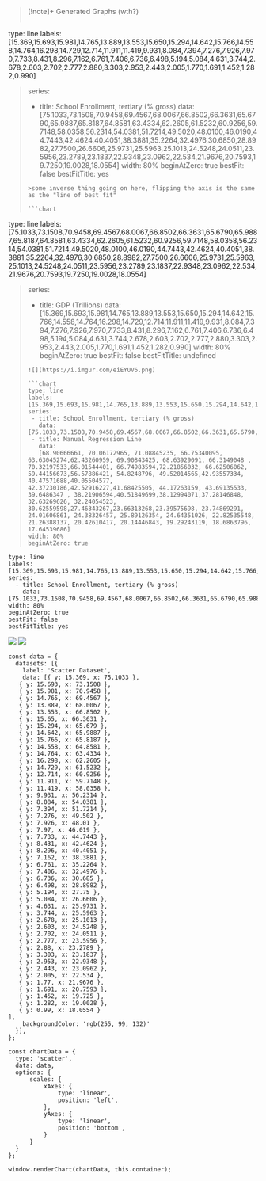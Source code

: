 
>[!note]+ Generated Graphs (wth?) 
>```chart
type: line
labels: [15.369,15.693,15.981,14.765,13.889,13.553,15.650,15.294,14.642,15.766,14.558,14.764,16.298,14.729,12.714,11.911,11.419,9.931,8.084,7.394,7.276,7.926,7.970,7.733,8.431,8.296,7.162,6.761,7.406,6.736,6.498,5.194,5.084,4.631,3.744,2.678,2.603,2.702,2.777,2.880,3.303,2.953,2.443,2.005,1.770,1.691,1.452,1.282,0.990]
>series:
>  - title: School Enrollment, tertiary (% gross)
>    data: [75.1033,73.1508,70.9458,69.4567,68.0067,66.8502,66.3631,65.6790,65.9887,65.8187,64.8581,63.4334,62.2605,61.5232,60.9256,59.7148,58.0358,56.2314,54.0381,51.7214,49.5020,48.0100,46.0190,44.7443,42.4624,40.4051,38.3881,35.2264,32.4976,30.6850,28.8982,27.7500,26.6606,25.9731,25.5963,25.1013,24.5248,24.0511,23.5956,23.2789,23.1837,22.9348,23.0962,22.534,21.9676,20.7593,19.7250,19.0028,18.0554]
>width: 80%
>beginAtZero: true
>bestFit: false
>bestFitTitle: yes
>```
>>some inverse thing going on here, flipping the axis is the same as the "line of best fit"
>
>```chart
type: line
labels: [75.1033,73.1508,70.9458,69.4567,68.0067,66.8502,66.3631,65.6790,65.9887,65.8187,64.8581,63.4334,62.2605,61.5232,60.9256,59.7148,58.0358,56.2314,54.0381,51.7214,49.5020,48.0100,46.0190,44.7443,42.4624,40.4051,38.3881,35.2264,32.4976,30.6850,28.8982,27.7500,26.6606,25.9731,25.5963,25.1013,24.5248,24.0511,23.5956,23.2789,23.1837,22.9348,23.0962,22.534,21.9676,20.7593,19.7250,19.0028,18.0554]
>series:
>  - title: GDP (Trillions)
>    data: [15.369,15.693,15.981,14.765,13.889,13.553,15.650,15.294,14.642,15.766,14.558,14.764,16.298,14.729,12.714,11.911,11.419,9.931,8.084,7.394,7.276,7.926,7.970,7.733,8.431,8.296,7.162,6.761,7.406,6.736,6.498,5.194,5.084,4.631,3.744,2.678,2.603,2.702,2.777,2.880,3.303,2.953,2.443,2.005,1.770,1.691,1.452,1.282,0.990]
>width: 80%
>beginAtZero: true
>bestFit: false
>bestFitTitle: undefined
>```
>![](https://i.imgur.com/eiEYUV6.png)
>
>```chart
>type: line
>labels: [15.369,15.693,15.981,14.765,13.889,13.553,15.650,15.294,14.642,15.766,14.558,14.764,16.298,14.729,12.714,11.911,11.419,9.931,8.084,7.394,7.276,7.926,7.970,7.733,8.431,8.296,7.162,6.761,7.406,6.736,6.498,5.194,5.084,4.631,3.744,2.678,2.603,2.702,2.777,2.880,3.303,2.953,2.443,2.005,1.770,1.691,1.452,1.282,0.990]
>series:
>  - title: School Enrollment, tertiary (% gross)
>    data: [75.1033,73.1508,70.9458,69.4567,68.0067,66.8502,66.3631,65.6790,65.9887>,65.8187,64.8581,63.4334,62.2605,61.5232,60.9256,59.7148,58.0358,56.2314,54.0381,51.7214,49.5020,48.0100,46.0190,44.7443,42.4624,40.4051,38.3881,35.2264,32.4976,30.6850,28.8982,27.7500,26.6606,25.9731,25.5963,25.1013,24.5248,24.0511,23.5956,23.2789,23.1837,22.9348,23.0962,22.534,21.9676,20.7593,19.7250,19.0028,18.0554]
>  - title: Manual Regression Line
>    data: 
>    [68.90666661, 70.06172965, 71.08845235, 66.75340095, 63.63045274,62.43260959, 69.90843425, 68.63929091, 66.3149048 , 70.32197533,66.01544401, 66.74983594,72.21856032, 66.62506062, 59.44156673,56.57886421, 54.8248796, 49.52014565,42.93557334, 40.47571688,40.05504577, 42.37230186,42.52916227,41.68425505, 44.17263159, 43.69135533, 39.6486347 , 38.21906594,40.51849699,38.12994071,37.28146848, 32.63269626, 32.24054523, 30.62559598,27.46343267,23.66313268,23.39575698, 23.74869291, 24.01606861, 24.38326457, 25.89126354, 24.64351026, 22.82535548, 21.26388137, 20.42610417, 20.14446843, 19.29243119, 18.6863796, 17.64539686]
>width: 80%
>beginAtZero: true
>```
```chart
type: line
labels: [15.369,15.693,15.981,14.765,13.889,13.553,15.650,15.294,14.642,15.766,14.558,14.764,16.298,14.729,12.714,11.911,11.419,9.931,8.084,7.394,7.276,7.926,7.970,7.733,8.431,8.296,7.162,6.761,7.406,6.736,6.498,5.194,5.084,4.631,3.744,2.678,2.603,2.702,2.777,2.880,3.303,2.953,2.443,2.005,1.770,1.691,1.452,1.282,0.990]
series:
  - title: School Enrollment, tertiary (% gross)
    data: [75.1033,73.1508,70.9458,69.4567,68.0067,66.8502,66.3631,65.6790,65.9887,65.8187,64.8581,63.4334,62.2605,61.5232,60.9256,59.7148,58.0358,56.2314,54.0381,51.7214,49.5020,48.0100,46.0190,44.7443,42.4624,40.4051,38.3881,35.2264,32.4976,30.6850,28.8982,27.7500,26.6606,25.9731,25.5963,25.1013,24.5248,24.0511,23.5956,23.2789,23.1837,22.9348,23.0962,22.534,21.9676,20.7593,19.7250,19.0028,18.0554]
width: 80%
beginAtZero: true
bestFit: false
bestFitTitle: yes
```
![](https://i.imgur.com/je3nTe8.png)
![](https://i.imgur.com/rGtgU1B.png)

```dataviewjs
const data = {
  datasets: [{
    label: 'Scatter Dataset',
    data: [{ y: 15.369, x: 75.1033 },
   { y: 15.693, x: 73.1508 },
   { y: 15.981, x: 70.9458 },
   { y: 14.765, x: 69.4567 },
   { y: 13.889, x: 68.0067 },
   { y: 13.553, x: 66.8502 },
   { y: 15.65, x: 66.3631 },
   { y: 15.294, x: 65.679 },
   { y: 14.642, x: 65.9887 },
   { y: 15.766, x: 65.8187 },
   { y: 14.558, x: 64.8581 },
   { y: 14.764, x: 63.4334 },
   { y: 16.298, x: 62.2605 },
   { y: 14.729, x: 61.5232 },
   { y: 12.714, x: 60.9256 },
   { y: 11.911, x: 59.7148 },
   { y: 11.419, x: 58.0358 },
   { y: 9.931, x: 56.2314 },
   { y: 8.084, x: 54.0381 },
   { y: 7.394, x: 51.7214 },
   { y: 7.276, x: 49.502 },
   { y: 7.926, x: 48.01 },
   { y: 7.97, x: 46.019 },
   { y: 7.733, x: 44.7443 },
   { y: 8.431, x: 42.4624 },
   { y: 8.296, x: 40.4051 },
   { y: 7.162, x: 38.3881 },
   { y: 6.761, x: 35.2264 },
   { y: 7.406, x: 32.4976 },
   { y: 6.736, x: 30.685 },
   { y: 6.498, x: 28.8982 },
   { y: 5.194, x: 27.75 },
   { y: 5.084, x: 26.6606 },
   { y: 4.631, x: 25.9731 },
   { y: 3.744, x: 25.5963 },
   { y: 2.678, x: 25.1013 },
   { y: 2.603, x: 24.5248 },
   { y: 2.702, x: 24.0511 },
   { y: 2.777, x: 23.5956 },
   { y: 2.88, x: 23.2789 },
   { y: 3.303, x: 23.1837 },
   { y: 2.953, x: 22.9348 },
   { y: 2.443, x: 23.0962 },
   { y: 2.005, x: 22.534 },
   { y: 1.77, x: 21.9676 },
   { y: 1.691, x: 20.7593 },
   { y: 1.452, x: 19.725 },
   { y: 1.282, x: 19.0028 },
   { y: 0.99, x: 18.0554 }
],
    backgroundColor: 'rgb(255, 99, 132)'
  }],
};
  
const chartData = {
  type: 'scatter',
  data: data,
  options: {
	  scales: {
		  xAxes: {
			  type: 'linear',
			  position: 'left',
		  },
		  yAxes: {
			  type: 'linear',
			  position: 'bottom',
		  }
	  }
  }
};
  
window.renderChart(chartData, this.container);  
```
